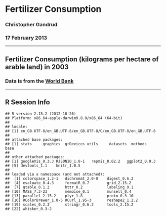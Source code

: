 # Fertilizer Consumption
### Christopher Gandrud
### 17 February 2013

-----------

## Fertilizer Consumption (kilograms per hectare of arable land) in 2003
### Data is from the [World Bank](http://data.worldbank.org/indicator/AG.CON.FERT.ZS)

<!-- GeoMap generated in R 2.15.2 by googleVis 0.3.3 package -->
<!-- Mon Feb 18 09:56:08 2013 -->


<!-- jsHeader -->
<script type="text/javascript" src="http://www.google.com/jsapi">
</script>
<script type="text/javascript">
 
// jsData 
function gvisDataGeoMapID204828dc5197 ()
{
  var data = new google.visualization.DataTable();
  var datajson =
[
 [
 "AF",
1.2 
],
[
 "AG",
2.6 
],
[
 "AL",
4.6 
],
[
 "AM",
3.1 
],
[
 "AO",
0.6 
],
[
 "AR",
3.7 
],
[
 "AT",
5.7 
],
[
 "AU",
3.9 
],
[
 "AZ",
2 
],
[
 "BA",
2.9 
],
[
 "BB",
4.2 
],
[
 "BD",
5.1 
],
[
 "BF",
2.4 
],
[
 "BG",
5 
],
[
 "BH",
5.2 
],
[
 "BI",
-1.2 
],
[
 "BJ",
-0.2 
],
[
 "BN",
4.6 
],
[
 "BO",
1.3 
],
[
 "BR",
5.1 
],
[
 "BT",
2.2 
],
[
 "BY",
4.9 
],
[
 "BZ",
5.9 
],
[
 "CA",
4.1 
],
[
 "CH",
5.3 
],
[
 "CI",
3.4 
],
[
 "CL",
5.8 
],
[
 "CM",
2.1 
],
[
 "CN",
5.9 
],
[
 "CO",
5.8 
],
[
 "CR",
6.7 
],
[
 "CU",
2.8 
],
[
 "CY",
5 
],
[
 "CZ",
4.5 
],
[
 "DE",
5.4 
],
[
 "DK",
4.9 
],
[
 "DM",
5 
],
[
 "DO",
4 
],
[
 "DZ",
1.8 
],
[
 "EC",
5.1 
],
[
 "EE",
4.3 
],
[
 "EG",
6.4 
],
[
 "ER",
0.5 
],
[
 "ES",
5.2 
],
[
 "ET",
1.7 
],
[
 "FI",
4.8 
],
[
 "FJ",
3 
],
[
 "FM",
0 
],
[
 "FR",
5.4 
],
[
 "GA",
1.3 
],
[
 "GB",
5.7 
],
[
 "GE",
2.7 
],
[
 "GH",
1.9 
],
[
 "GM",
2.2 
],
[
 "GN",
-0.2 
],
[
 "GR",
5.4 
],
[
 "GT",
4.5 
],
[
 "GY",
3.1 
],
[
 "HN",
4 
],
[
 "HR",
5.7 
],
[
 "HU",
4.6 
],
[
 "ID",
4.9 
],
[
 "IE",
6.3 
],
[
 "IL",
5.6 
],
[
 "IN",
4.7 
],
[
 "IR",
4.4 
],
[
 "IS",
7.7 
],
[
 "IT",
5.2 
],
[
 "JM",
4.7 
],
[
 "JO",
6.8 
],
[
 "JP",
5.8 
],
[
 "KE",
3.5 
],
[
 "KG",
3.2 
],
[
 "KH",
1.4 
],
[
 "KN",
4.4 
],
[
 "KR",
6.2 
],
[
 "KZ",
0.4 
],
[
 "LB",
4.9 
],
[
 "LK",
5.6 
],
[
 "LT",
5 
],
[
 "LU",
5.6 
],
[
 "LV",
3.9 
],
[
 "LY",
3.5 
],
[
 "MA",
4 
],
[
 "MD",
2 
],
[
 "MG",
0.8 
],
[
 "MH",
0.7 
],
[
 "MK",
3.5 
],
[
 "MM",
2.3 
],
[
 "MN",
1.5 
],
[
 "MT",
4.6 
],
[
 "MU",
5.6 
],
[
 "MV",
1.8 
],
[
 "MW",
3.5 
],
[
 "MX",
4.1 
],
[
 "MY",
6.5 
],
[
 "MZ",
-0.3 
],
[
 null,
0.3 
],
[
 "NE",
-1.2 
],
[
 "NG",
1.9 
],
[
 "NI",
3.5 
],
[
 "NL",
6.1 
],
[
 "NO",
5.4 
],
[
 "NP",
1.6 
],
[
 "NZ",
7.7 
],
[
 "OM",
6 
],
[
 "PA",
3.9 
],
[
 "PE",
4.5 
],
[
 "PG",
6 
],
[
 "PH",
5.2 
],
[
 "PK",
5 
],
[
 "PL",
4.9 
],
[
 "PT",
5.2 
],
[
 "PY",
4.2 
],
[
 "RO",
3.7 
],
[
 "RU",
2.4 
],
[
 "RW",
0.8 
],
[
 "SA",
4.8 
],
[
 "SC",
3.2 
],
[
 "SD",
1.3 
],
[
 "SE",
4.6 
],
[
 "SI",
6 
],
[
 "SK",
4.4 
],
[
 "SN",
2.4 
],
[
 "SR",
4.7 
],
[
 "SV",
4.4 
],
[
 "SY",
4.3 
],
[
 "TG",
2 
],
[
 "TH",
5 
],
[
 "TN",
3.6 
],
[
 "TO",
5.7 
],
[
 "TR",
4.4 
],
[
 "TT",
5 
],
[
 "TZ",
1.4 
],
[
 "UA",
2.8 
],
[
 "UG",
0.5 
],
[
 "US",
4.8 
],
[
 "UY",
4.8 
],
[
 "VE",
5.1 
],
[
 "VN",
5.8 
],
[
 "WS",
0 
],
[
 "YE",
1.5 
],
[
 "ZA",
3.9 
],
[
 "ZM",
3.3 
],
[
 "ZW",
3.7 
] 
];
data.addColumn('string','iso2c');
data.addColumn('number','LogConsumption');
data.addRows(datajson);
return(data);
}
 
// jsDrawChart
function drawChartGeoMapID204828dc5197() {
  var data = gvisDataGeoMapID204828dc5197();
  var options = {};
options["dataMode"] = "regions";
options["width"] = "780px";
options["height"] = "500px";
options["colors"] = [0xECE7F2, 0xA6BDDB, 0x2B8CBE];

     var chart = new google.visualization.GeoMap(
       document.getElementById('GeoMapID204828dc5197')
     );
     chart.draw(data,options);
    

}
  
 
// jsDisplayChart 
function displayChartGeoMapID204828dc5197()
{
  google.load("visualization", "1", { packages:["geomap"] }); 
  google.setOnLoadCallback(drawChartGeoMapID204828dc5197);
}
 
// jsChart 
displayChartGeoMapID204828dc5197()
 
<!-- jsFooter -->  
//-->
</script>
 
<!-- divChart -->
  
<div id="GeoMapID204828dc5197"
  style="width: 780pxpx; height: 500pxpx;">
</div>


-----------

## R Session Info


```
## R version 2.15.2 (2012-10-26)
## Platform: x86_64-apple-darwin9.8.0/x86_64 (64-bit)
## 
## locale:
## [1] en_GB.UTF-8/en_GB.UTF-8/en_GB.UTF-8/C/en_GB.UTF-8/en_GB.UTF-8
## 
## attached base packages:
## [1] stats     graphics  grDevices utils     datasets  methods   base     
## 
## other attached packages:
## [1] googleVis_0.3.3 RJSONIO_1.0-1   repmis_0.02.2   ggplot2_0.9.3  
## [5] devtools_1.1    knitr_1.0.5    
## 
## loaded via a namespace (and not attached):
##  [1] colorspace_1.2-1   dichromat_2.0-0    digest_0.6.2      
##  [4] evaluate_0.4.3     formatR_0.7        grid_2.15.2       
##  [7] gtable_0.1.2       httr_0.2           labeling_0.1      
## [10] MASS_7.3-23        memoise_0.1        munsell_0.4       
## [13] parallel_2.15.2    plyr_1.8           proto_0.3-10      
## [16] RColorBrewer_1.0-5 RCurl_1.95-3       reshape2_1.2.2    
## [19] scales_0.2.3       stringr_0.6.2      tools_2.15.2      
## [22] whisker_0.3-2
```



